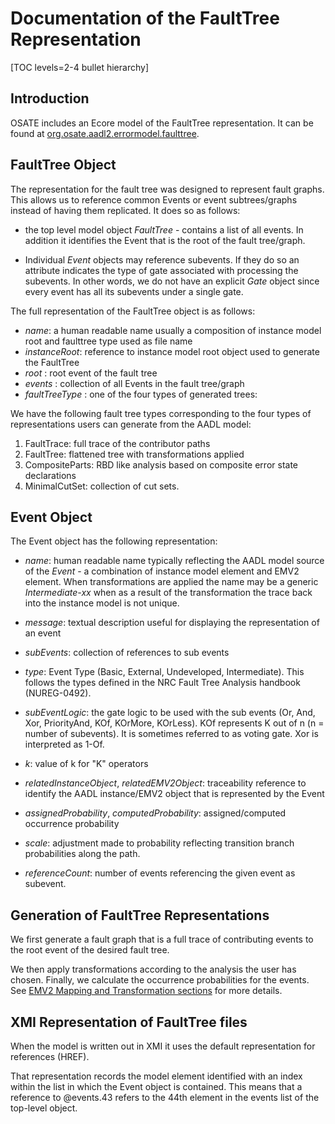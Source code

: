 # Documentation of the FaultTree Representation

[TOC levels=2-4 bullet hierarchy]

## Introduction

OSATE includes an Ecore model of the FaultTree representation. It can be found at [org.osate.aadl2.errormodel.faulttree](https://github.com/osate/osate2/tree/develop/emv2/org.osate.aadl2.errormodel.faulttree/model).

## FaultTree Object

The representation for the fault tree was designed to represent fault graphs. This allows us to reference common Events or event subtrees/graphs instead of having them replicated.
It does so as follows: 

* the top level model object *FaultTree* - contains a list of all events. In addition it identifies the Event that is the root of the fault tree/graph.

* Individual *Event* objects may reference subevents. If they do so an attribute indicates the type of gate associated with processing the subevents. In other words, we do not have an explicit *Gate* object since every event has all its subevents under a single gate.


The full representation of the FaultTree object is as follows:

* *name*: a human readable name usually a composition of instance model root and faulttree type used as file name
* *instanceRoot*: reference to instance model root object used to generate the FaultTree
* *root* : root event of the fault tree
* *events* : collection of all Events in the fault tree/graph
* *faultTreeType* : one of the four types of generated trees:

We have the following fault tree types corresponding to the four types of representations users can generate from the AADL model:

1. FaultTrace: full trace of the contributor paths
2.    FaultTree: flattened tree with transformations applied
3.    CompositeParts: RBD like analysis based on composite error state declarations
4.    MinimalCutSet: collection of cut sets.

## Event Object

The Event object has the following representation:

* *name*: human readable name typically reflecting the AADL model source of the *Event* - a combination of instance model element and EMV2 element. When transformations are applied the name may be a generic *Intermediate-xx* when as a result of the transformation the trace back into the instance model is not unique.

* *message*: textual description useful for displaying the representation of an event

* *subEvents*: collection of references to sub events

* *type*: Event Type (Basic, External, Undeveloped, Intermediate). This follows the types defined in the NRC Fault Tree Analysis handbook (NUREG-0492).

* *subEventLogic*: the gate logic to be used with the sub events (Or, And, Xor, PriorityAnd, KOf, KOrMore, KOrLess). KOf represents K out of n (n = number of subevents). It is sometimes referred to as voting gate. Xor is interpreted as 1-Of. 

* *k*: value of k for "K" operators

* *relatedInstanceObject*, *relatedEMV2Object*: traceability reference to identify the AADL instance/EMV2 object that is represented by the Event

* *assignedProbability*, *computedProbability*: assigned/computed occurrence probability

* *scale*: adjustment made to probability reflecting transition branch probabilities along the path.

* *referenceCount*: number of events referencing the given event as subevent.
    
## Generation of FaultTree Representations

We first generate a fault graph that is a full trace of contributing events to the root event of the desired fault tree. 

We then apply transformations according to the analysis the user has chosen. Finally, we calculate the occurrence probabilities for the events. See [EMV2 Mapping and Transformation sections](safetyanalysis.md) for more details.


## XMI Representation of FaultTree files

When the model is written out in XMI it uses the default representation for references (HREF).

That representation records the model element identified with an index within the list in which the Event object is contained. This means that a reference to @events.43 refers to the 44th element in the events list of the top-level object.
